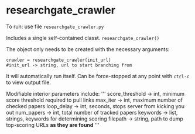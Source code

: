 # researchgate_crawler

To run: use file `researchgate_crawler.py`

Includes a single self-contained classt.
`researchgate_crawler()`

The object only needs to be created with the necessary arguments:
```
crawler = researchgate_crawler(init_url)
#init_url -> string, url to start branching from
```
It will automatically run itself. Can be force-stopped at any point with `ctrl-c` to view output file.

Modifiable interior parameters include:
'''
score_threshold -> int, minimum score threshold required to pull links
max_iter        -> int, maximum number of checked papers
loop_delay      -> int, seconds, stops server from kicking you out
num_papers      -> int, total number of tracked papers
keywords        -> list, strings, keywords for determining scoring
filepath        -> string, path to dump top-scoring URLs **as they are found**
'''

